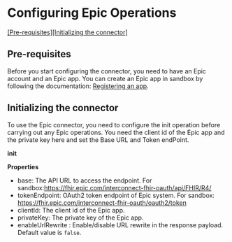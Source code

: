 # Configuring Epic Operations
[[Pre-requisites]](#pre-requisites)[[Initializing the connector]](#initializing-the-connector)

## Pre-requisites

Before you start configuring the connector, you need to have an Epic account and an Epic app. You can create an Epic app in sandbox by following the documentation: [Registering an app](https://fhir.epic.com/Documentation?docId=epiconfhirrequestprocess&section=devclient).

## Initializing the connector
To use the Epic connector, you need to configure the init operation before carrying out any Epic operations. You need the client id of the Epic app and the private key here and set the Base URL and Token endPoint.

**init**

**Properties**
* base: The API URL to access the endpoint. For sandbox:<https://fhir.epic.com/interconnect-fhir-oauth/api/FHIR/R4/>
* tokenEndpoint: OAuth2 token endpoint of Epic system. For sandbox: https://fhir.epic.com/interconnect-fhir-oauth/oauth2/token
* clientId: The client id of the Epic app.
* privateKey: The private key of the Epic app.
* enableUrlRewrite : Enable/disable URL rewrite in the response payload. Default value is `false`.

